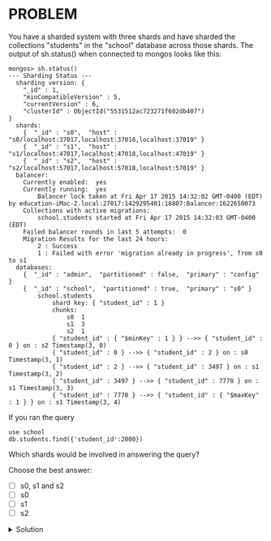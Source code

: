 # PROBLEM

You have a sharded system with three shards and have sharded the collections "students" in the "school" database across those shards. The output of sh.status() when connected to mongos looks like this:

```
mongos> sh.status()
--- Sharding Status ---
  sharding version: {
    "_id" : 1,
    "minCompatibleVersion" : 5,
    "currentVersion" : 6,
    "clusterId" : ObjectId("5531512ac723271f602db407")
}
  shards:
    {  "_id" : "s0",  "host" : "s0/localhost:37017,localhost:37018,localhost:37019" }
    {  "_id" : "s1",  "host" : "s1/localhost:47017,localhost:47018,localhost:47019" }
    {  "_id" : "s2",  "host" : "s2/localhost:57017,localhost:57018,localhost:57019" }
  balancer:
    Currently enabled:  yes
    Currently running:  yes
        Balancer lock taken at Fri Apr 17 2015 14:32:02 GMT-0400 (EDT) by education-iMac-2.local:27017:1429295401:16807:Balancer:1622650073
    Collections with active migrations:
        school.students started at Fri Apr 17 2015 14:32:03 GMT-0400 (EDT)
    Failed balancer rounds in last 5 attempts:  0
    Migration Results for the last 24 hours:
        2 : Success
        1 : Failed with error 'migration already in progress', from s0 to s1
  databases:
    {  "_id" : "admin",  "partitioned" : false,  "primary" : "config" }
    {  "_id" : "school",  "partitioned" : true,  "primary" : "s0" }
        school.students
            shard key: { "student_id" : 1 }
            chunks:
                s0  1
                s1  3
                s2  1
            { "student_id" : { "$minKey" : 1 } } -->> { "student_id" : 0 } on : s2 Timestamp(3, 0)
            { "student_id" : 0 } -->> { "student_id" : 2 } on : s0 Timestamp(3, 1)
            { "student_id" : 2 } -->> { "student_id" : 3497 } on : s1 Timestamp(3, 2)
            { "student_id" : 3497 } -->> { "student_id" : 7778 } on : s1 Timestamp(3, 3)
            { "student_id" : 7778 } -->> { "student_id" : { "$maxKey" : 1 } } on : s1 Timestamp(3, 4)
```

If you ran the query

```
use school
db.students.find({'student_id':2000})
```

Which shards would be involved in answering the query?

Choose the best answer:

- [ ] s0, s1 and s2
- [ ] s0
- [ ] s1
- [ ] s2

<details>
	<summary>Solution</summary>
	<br>s1
</details>
